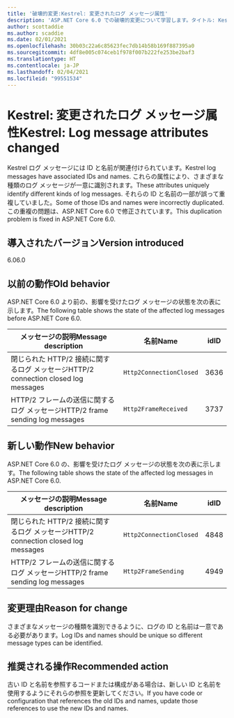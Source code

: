 ```yaml
---
title: '破壊的変更:Kestrel: 変更されたログ メッセージ属性'
description: 'ASP.NET Core 6.0 での破壊的変更について学習します。タイトル: Kestrel: 変更されたログ メッセージ属性'
author: scottaddie
ms.author: scaddie
ms.date: 02/01/2021
ms.openlocfilehash: 30b03c22a6c85623fec7db14b58b169f887395a0
ms.sourcegitcommit: 4df8e005c074ceb1f978f007b222fe253be2baf3
ms.translationtype: HT
ms.contentlocale: ja-JP
ms.lasthandoff: 02/04/2021
ms.locfileid: "99551534"
---
```

# <a name="kestrel-log-message-attributes-changed"></a><span data-ttu-id="5f22e-103">Kestrel: 変更されたログ メッセージ属性</span><span class="sxs-lookup"><span data-stu-id="5f22e-103">Kestrel: Log message attributes changed</span></span>

<span data-ttu-id="5f22e-104">Kestrel ログ メッセージには ID と名前が関連付けられています。</span><span class="sxs-lookup"><span data-stu-id="5f22e-104">Kestrel log messages have associated IDs and names.</span></span> <span data-ttu-id="5f22e-105">これらの属性により、さまざまな種類のログ メッセージが一意に識別されます。</span><span class="sxs-lookup"><span data-stu-id="5f22e-105">These attributes uniquely identify different kinds of log messages.</span></span> <span data-ttu-id="5f22e-106">それらの ID と名前の一部が誤って重複していました。</span><span class="sxs-lookup"><span data-stu-id="5f22e-106">Some of those IDs and names were incorrectly duplicated.</span></span> <span data-ttu-id="5f22e-107">この重複の問題は、ASP.NET Core 6.0 で修正されています。</span><span class="sxs-lookup"><span data-stu-id="5f22e-107">This duplication problem is fixed in ASP.NET Core 6.0.</span></span>

## <a name="version-introduced"></a><span data-ttu-id="5f22e-108">導入されたバージョン</span><span class="sxs-lookup"><span data-stu-id="5f22e-108">Version introduced</span></span>

<span data-ttu-id="5f22e-109">6.0</span><span class="sxs-lookup"><span data-stu-id="5f22e-109">6.0</span></span>

## <a name="old-behavior"></a><span data-ttu-id="5f22e-110">以前の動作</span><span class="sxs-lookup"><span data-stu-id="5f22e-110">Old behavior</span></span>

<span data-ttu-id="5f22e-111">ASP.NET Core 6.0 より前の、影響を受けたログ メッセージの状態を次の表に示します。</span><span class="sxs-lookup"><span data-stu-id="5f22e-111">The following table shows the state of the affected log messages before ASP.NET Core 6.0.</span></span>

| <span data-ttu-id="5f22e-112">メッセージの説明</span><span class="sxs-lookup"><span data-stu-id="5f22e-112">Message description</span></span>                   | <span data-ttu-id="5f22e-113">名前</span><span class="sxs-lookup"><span data-stu-id="5f22e-113">Name</span></span>                    | <span data-ttu-id="5f22e-114">id</span><span class="sxs-lookup"><span data-stu-id="5f22e-114">ID</span></span> |
|---------------------------------------|-------------------------|----|
| <span data-ttu-id="5f22e-115">閉じられた HTTP/2 接続に関するログ メッセージ</span><span class="sxs-lookup"><span data-stu-id="5f22e-115">HTTP/2 connection closed log messages</span></span> | `Http2ConnectionClosed` | <span data-ttu-id="5f22e-116">36</span><span class="sxs-lookup"><span data-stu-id="5f22e-116">36</span></span> |
| <span data-ttu-id="5f22e-117">HTTP/2 フレームの送信に関するログ メッセージ</span><span class="sxs-lookup"><span data-stu-id="5f22e-117">HTTP/2 frame sending log messages</span></span>     | `Http2FrameReceived`    | <span data-ttu-id="5f22e-118">37</span><span class="sxs-lookup"><span data-stu-id="5f22e-118">37</span></span> |

## <a name="new-behavior"></a><span data-ttu-id="5f22e-119">新しい動作</span><span class="sxs-lookup"><span data-stu-id="5f22e-119">New behavior</span></span>

<span data-ttu-id="5f22e-120">ASP.NET Core 6.0 の、影響を受けたログ メッセージの状態を次の表に示します。</span><span class="sxs-lookup"><span data-stu-id="5f22e-120">The following table shows the state of the affected log messages in ASP.NET Core 6.0.</span></span>

| <span data-ttu-id="5f22e-121">メッセージの説明</span><span class="sxs-lookup"><span data-stu-id="5f22e-121">Message description</span></span>                   | <span data-ttu-id="5f22e-122">名前</span><span class="sxs-lookup"><span data-stu-id="5f22e-122">Name</span></span>                    | <span data-ttu-id="5f22e-123">id</span><span class="sxs-lookup"><span data-stu-id="5f22e-123">ID</span></span> |
|---------------------------------------|-------------------------|----|
| <span data-ttu-id="5f22e-124">閉じられた HTTP/2 接続に関するログ メッセージ</span><span class="sxs-lookup"><span data-stu-id="5f22e-124">HTTP/2 connection closed log messages</span></span> | `Http2ConnectionClosed` | <span data-ttu-id="5f22e-125">48</span><span class="sxs-lookup"><span data-stu-id="5f22e-125">48</span></span> |
| <span data-ttu-id="5f22e-126">HTTP/2 フレームの送信に関するログ メッセージ</span><span class="sxs-lookup"><span data-stu-id="5f22e-126">HTTP/2 frame sending log messages</span></span>     | `Http2FrameSending`     | <span data-ttu-id="5f22e-127">49</span><span class="sxs-lookup"><span data-stu-id="5f22e-127">49</span></span> |

## <a name="reason-for-change"></a><span data-ttu-id="5f22e-128">変更理由</span><span class="sxs-lookup"><span data-stu-id="5f22e-128">Reason for change</span></span>

<span data-ttu-id="5f22e-129">さまざまなメッセージの種類を識別できるように、ログの ID と名前は一意である必要があります。</span><span class="sxs-lookup"><span data-stu-id="5f22e-129">Log IDs and names should be unique so different message types can be identified.</span></span>

## <a name="recommended-action"></a><span data-ttu-id="5f22e-130">推奨される操作</span><span class="sxs-lookup"><span data-stu-id="5f22e-130">Recommended action</span></span>

<span data-ttu-id="5f22e-131">古い ID と名前を参照するコードまたは構成がある場合は、新しい ID と名前を使用するようにそれらの参照を更新してください。</span><span class="sxs-lookup"><span data-stu-id="5f22e-131">If you have code or configuration that references the old IDs and names, update those references to use the new IDs and names.</span></span>

<!--

## Category

ASP.NET Core

## Affected APIs

Not detectable via API analysis

-->
